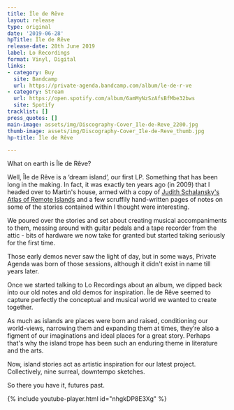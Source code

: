 ```yaml
---
title: Île de Rêve
layout: release
type: original
date: '2019-06-28'
hpTitle: Île de Rêve
release-date: 28th June 2019
label: Lo Recordings
format: Vinyl, Digital
links:
- category: Buy
  site: Bandcamp
  url: https://private-agenda.bandcamp.com/album/le-de-r-ve
- category: Stream
  url: https://open.spotify.com/album/6amMyNzSzAfsBfMbe32bws
  site: Spotify
tracklist: []
press_quotes: []
main-image: assets/img/Discography-Cover_Ile-de-Reve_2200.jpg
thumb-image: assets/img/Discography-Cover_Ile-de-Reve_thumb.jpg
hp-title: Île de Rêve

---
```

What on earth is Île de Rêve?

Well, Île de Rêve is a ‘dream island’, our first LP. Something that has been long in the making. In fact, it was exactly ten years ago (in 2009) that I headed over to Martin's house, armed with a copy of [Judith Schalansky's Atlas of Remote Islands](https://www.penguin.co.uk/authors/433/43320/judith-schalansky.html) and a few scruffily hand-written pages of notes on some of the stories contained within I thought were interesting.  

We poured over the stories and set about creating musical accompaniments to them, messing around with guitar pedals and a tape recorder from the attic - bits of hardware we now take for granted but started taking seriously for the first time. 

Those early demos never saw the light of day, but in some ways, Private Agenda was born of those sessions, although it didn't exist in name till years later.

Once we started talking to Lo Recordings about an album, we dipped back into our old notes and old demos for inspiration. Île de Rêve seemed to capture perfectly the conceptual and musical world we wanted to create together.

As much as islands are places were born and raised, conditioning our world-views, narrowing them and expanding them at times, they’re also a figment of our imaginations and ideal places for a great story. Perhaps that's why the island trope has been such an enduring theme in literature and the arts.

Now, island stories act as artistic inspiration for our latest project. Collectively, nine surreal, downtempo sketches.

So there you have it, futures past.

{% include youtube-player.html id="nhgkDP8E3Xg" %}